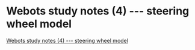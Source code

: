# Webots study notes (4) --- steering wheel model
[Webots study notes (4) --- steering wheel model](https://aiwithcloud.com/2022/09/19/webots_study_notes_4_____steering_wheel_model/)